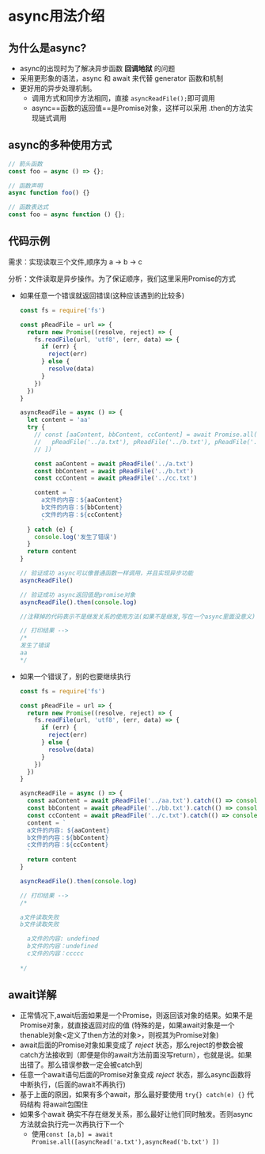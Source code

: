 # async用法介绍

## 为什么是async?

* async的出现时为了解决异步函数 **回调地狱** 的问题
* 采用更形象的语法，async 和 await 来代替 generator 函数和机制
* 更好用的异步处理机制。
  * 调用方式和同步方法相同，直接 `asyncReadFile();`即可调用
  * async==函数的返回值==是Promise对象，这样可以采用 .then的方法实现链式调用



## async的多种使用方式

```javascript
// 箭头函数
const foo = async () => {};

// 函数声明
async function foo() {}

// 函数表达式
const foo = async function () {};

```



## 代码示例

需求：实现读取三个文件,顺序为 a -> b -> c 

分析：文件读取是异步操作。为了保证顺序，我们这里采用Promise的方式

* 如果任意一个错误就返回错误(这种应该遇到的比较多)

  ```javascript
  const fs = require('fs')
  
  const pReadFile = url => {
    return new Promise((resolve, reject) => {
      fs.readFile(url, 'utf8', (err, data) => {
        if (err) {
          reject(err)
        } else {
          resolve(data)
        }
      })
    })
  }
  
  asyncReadFile = async () => {
    let content = 'aa'
    try {
      // const [aaContent, bbContent, ccContent] = await Promise.all([
      //   pReadFile('../a.txt'), pReadFile('../b.txt'), pReadFile('../c.txt')
      // ])
  
      const aaContent = await pReadFile('../a.txt')
      const bbContent = await pReadFile('../b.txt')
      const ccContent = await pReadFile('../cc.txt')
  
      content = `
        a文件的内容：${aaContent}
        b文件的内容：${bbContent}
        c文件的内容：${ccContent}
        `
    } catch (e) {
      console.log('发生了错误')
    }
    return content
  }
  
  // 验证成功 async可以像普通函数一样调用，并且实现异步功能
  asyncReadFile()
  
  // 验证成功 async返回值是promise对象
  asyncReadFile().then(console.log)
  
  //注释掉的代码表示不是继发关系的使用方法(如果不是继发,写在一个async里面没意义)
  
  // 打印结果 --> 
  /*
  发生了错误
  aa
  */
  ```

* 如果一个错误了，别的也要继续执行

  ```javascript
  const fs = require('fs')
  
  const pReadFile = url => {
    return new Promise((resolve, reject) => {
      fs.readFile(url, 'utf8', (err, data) => {
        if (err) {
          reject(err)
        } else {
          resolve(data)
        }
      })
    })
  }
  
  asyncReadFile = async () => {
    const aaContent = await pReadFile('../aa.txt').catch(() => console.log('a文件读取失败'))
    const bbContent = await pReadFile('../bb.txt').catch(() => console.log('b文件读取失败'))
    const ccContent = await pReadFile('../c.txt').catch(() => console.log('c文件读取失败'))
    content = `
    a文件的内容: ${aaContent}
    b文件的内容：${bbContent}
    c文件的内容：${ccContent}
    `
    return content
  }
  
  asyncReadFile().then(console.log)
  
  // 打印结果 --> 
  /*
  
  a文件读取失败
  b文件读取失败
  
    a文件的内容: undefined
    b文件的内容：undefined
    c文件的内容：ccccc
    
  */
  
  ```

  



## await详解

* 正常情况下,await后面如果是一个Promise，则返回该对象的结果。如果不是Promise对象，就直接返回对应的值 (特殊的是，如果await对象是一个 thenable对象<定义了then方法的对象>，则视其为Promise对象)
* await后面的Promise对象如果变成了 *reject* 状态，那么reject的参数会被catch方法接收到（即便是你的await方法前面没写return），也就是说。如果出错了。那么错误参数一定会被catch到
* 任意一个await语句后面的Promise对象变成 *reject* 状态，那么async函数将中断执行，(后面的await不再执行)
* 基于上面的原因，如果有多个await，那么最好要使用 `try{} catch(e) {}` 代码结构  将await包围住
* 如果多个await 确实不存在继发关系，那么最好让他们同时触发。否则async方法就会执行完一次再执行下一个
  * 使用`const [a,b] = await Promise.all([asyncRead('a.txt'),asyncRead('b.txt') ])`
